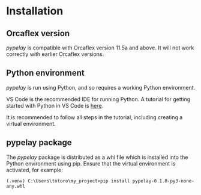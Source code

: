 # Installation

## Orcaflex version
*pypelay* is compatible with Orcaflex version 11.5a and above. It will not work
correctly with earlier Orcaflex versions.

## Python environment
*pypelay* is run using Python, and so requires a working Python environment.

VS Code is the recommended IDE for running Python. A tutorial for getting started
with Python in VS Code is [here](https://code.visualstudio.com/docs/python/python-tutorial).

It is recommended to follow all steps in the tutorial, including creating a virtual environment.

## pypelay package
The *pypelay* package is distributed as a *whl* file which is installed into the Python
environment using pip. Ensure that the virtual environment is activated, for example:

```
(.venv) C:\Users\totoro\my_project>pip install pypelay-0.1.0-py3-none-any.whl
```
